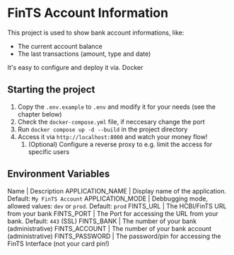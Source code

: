 # FinTS Account Information

This project is used to show bank account informations, like:

- The current account balance
- The last transactions (amount, type and date)

It's easy to configure and deploy it via. Docker

## Starting the project

1. Copy the `.env.example` to `.env` and modify it for your needs (see the chapter below)
2. Check the `docker-compose.yml` file, if neccesary change the port
3. Run `docker compose up -d --build` in the project directory
4. Access it via `http://localhost:8000` and watch your money flow!
    1. (Optional) Configure a reverse proxy to e.g. limit the access for specific users

## Environment Variables

Name                    | Description
APPLICATION_NAME        | Display name of the application. Default: `My FinTS Account`
APPLICATION_MODE        | Debbugging mode, allowed values: `dev` or `prod`. Default: `prod`
FINTS_URL               | The HCBI/FinTS URL from your bank
FINTS_PORT              | The Port for accessing the URL from your bank. Default: `443` (SSL)
FINTS_BANK              | The number of your bank (administrative)
FINTS_ACCOUNT           | The number of your bank account (administrative)
FINTS_PASSWORD          | The password/pin for accessing the FinTS Interface (not your card pin!)
